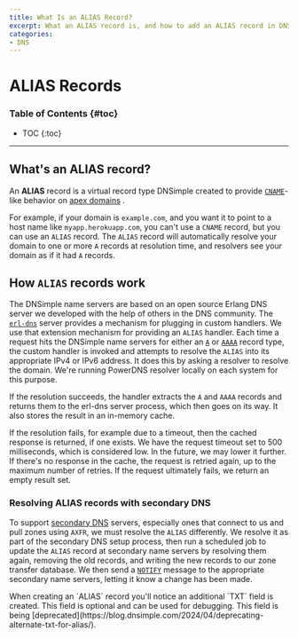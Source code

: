 ```yaml
---
title: What Is an ALIAS Record?
excerpt: What an ALIAS record is, and how to add an ALIAS record in DNSimple.
categories:
- DNS
---
```


# ALIAS Records

### Table of Contents {#toc}

* TOC
{:toc}

---

## What's an ALIAS record?

An **ALIAS** record is a virtual record type DNSimple created to provide [`CNAME`](/articles/cname-record)-like behavior on [apex domains](/articles/domain-apex-heroku/) .

For example, if your domain is `example.com`, and you want it to point to a host name like `myapp.herokuapp.com`, you can't use a `CNAME` record, but you can use an `ALIAS` record. The `ALIAS` record will automatically resolve your domain to one or more `A` records at resolution time, and resolvers see your domain as if it had `A` records.

## How `ALIAS` records work

The DNSimple name servers are based on an open source Erlang DNS server we developed with the help of others in the DNS community. The [`erl-dns`](https://github.com/dnsimple/erldns) server provides a mechanism for plugging in custom handlers. We use that extension mechanism for providing an `ALIAS` handler. Each time a request hits the DNSimple name servers for either an [`A`](/articles/a-record/) or [`AAAA`](/articles/aaaa-record/) record type, the custom handler is invoked and attempts to resolve the `ALIAS` into its appropriate IPv4 or IPv6 address. It does this by asking a resolver to resolve the domain. We're running PowerDNS resolver locally on each system for this purpose.

If the resolution succeeds, the handler extracts the `A` and `AAAA` records and returns them to the erl-dns server process, which then goes on its way. It also stores the result in an in-memory cache.

If the resolution fails, for example due to a timeout, then the cached response is returned, if one exists. We have the request timeout set to 500 milliseconds, which is considered low. In the future, we may lower it further. If there's no response in the cache, the request is retried again, up to the maximum number of retries. If the request ultimately fails, we return an empty result set.

### Resolving ALIAS records with secondary DNS

To support [secondary DNS](/articles/secondary-dns/) servers, especially ones that connect to us and pull zones using `AXFR`, we must resolve the `ALIAS` differently. We resolve it as part of the secondary DNS setup process, then run a scheduled job to update the `ALIAS` record at secondary name servers by resolving them again, removing the old records, and writing the new records to our zone transfer database. We then send a [`NOTIFY`](https://tools.ietf.org/html/rfc1996) message to the appropriate secondary name servers, letting it know a change has been made.

<note>
When creating an `ALIAS` record you'll notice an additional `TXT` field is created. This field is optional and can be used for debugging. This field is being [deprecated](https://blog.dnsimple.com/2024/04/deprecating-alternate-txt-for-alias/).
</note>
